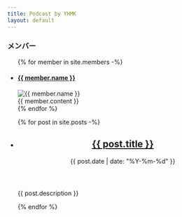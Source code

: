 ```yaml
---
title: Podcast by YHMK
layout: default
---
```


<h3 class="mt-5 font-bold text-xl mb-2">メンバー</h3>

<ul class="flex">
{% for member in site.members -%}
  <li class="mb-10 w-1/2 border-2 mx-2 p-3 rounded-lg">
    <h4 class="font-bold text-lg mb-2">
      <a href="{{ member.url }}">
        {{ member.name }}
      </a>
    </h4>
    <img src="/img/{{ member.avater }}" alt="{{ member.name }}" class="w-1/2 mx-auto mb-5 rounded-full">
    <div class="article">
      {{ member.content }}
    </div>
  </li>
{% endfor %}
</ul>


<ul>
{% for post in site.posts -%}
  <li class="text-left mb-2">
    <header>
      <h2 class="inline"><a class="font-bold text-lg underline" href='{{ post.url }}#{{ post.id | sha1:8 }}'>{{ post.title }}</a></h2>
      <time class="opacity-80" datetime="{{ post.date }}">{{ post.date | date: "%Y-%m-%d" }}</time>
    </header>
    <p>{{ post.description }}</p>
  </li>
{% endfor %}
</ul>

